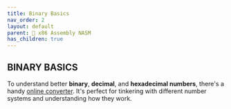 ```yaml
---
title: Binary Basics
nav_order: 2
layout: default
parent: 🔲 x86 Assembly NASM
has_children: true
---
```


## **BINARY BASICS**

To understand better **binary**, **decimal**, and **hexadecimal numbers**, there's a handy [online converter](https://www.mathsisfun.com/binary-decimal-hexadecimal-converter.html). It's perfect for tinkering with different number systems and understanding how they work.